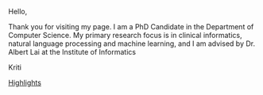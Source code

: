 Hello, 

Thank you for visiting my page. I am a PhD Candidate in the Department of Computer Science. My primary research focus is in clinical informatics, natural language processing and machine learning, and I am advised by Dr. Albert Lai at the Institute of Informatics

Kriti 

<!--
![fNIRS 2022 poster](/assets/images/PS2_24_171_Aahana_Bajracharya_SFNIRS_2022.jpg)
SfNIRs members can post questions about my poster here: [fNIRS2022](https://fnirs.org/2022/01/01/sfnirs2022_171/)
Feel free to email me at aahana@wustl.edu
-->
[Highlights](https://engineering.wustl.edu/academics/student-profiles/Aahana-Bajracharya.html)

<!---
### Markdown

Markdown is a lightweight and easy-to-use syntax for styling your writing. It includes conventions for

```markdown
Syntax highlighted code block

# Header 1
## Header 2
### Header 3

- Bulleted
- List

1. Numbered
2. List

**Bold** and _Italic_ and `Code` text

[Link](url) and ![Image](src)
```

For more details see [GitHub Flavored Markdown](https://guides.github.com/features/mastering-markdown/).

### Jekyll Themes

Your Pages site will use the layout and styles from the Jekyll theme you have selected in your [repository settings](https://github.com/Aahana1/aahana.github.io/settings). The name of this theme is saved in the Jekyll `_config.yml` configuration file.

### Support or Contact

Having trouble with Pages? Check out our [documentation](https://docs.github.com/categories/github-pages-basics/) or [contact support](https://github.com/contact) and we’ll help you sort it out.
--->
